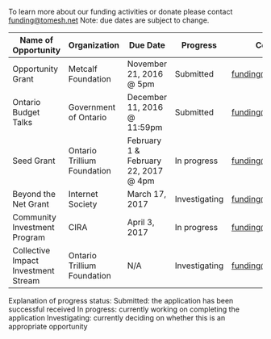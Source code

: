 To learn more about our funding activities or donate please contact funding@tomesh.net
Note: due dates are subject to change.

| Name of Opportunity | Organization | Due Date | Progress | Contact|
|---------------------|--------------|----------|----------|--------|
| Opportunity Grant| Metcalf Foundation| November 21, 2016 @ 5pm| Submitted| funding@tomesh.net|
| Ontario Budget Talks | Government of Ontario | December 11, 2016 @ 11:59pm| Submitted| funding@tomesh.net|
| Seed Grant| Ontario Trillium Foundation| February 1 & February 22, 2017 @ 4pm| In progress| funding@tomesh.net|
| Beyond the Net Grant| Internet Society| March 17, 2017| Investigating| funding@tomesh.net|
| Community Investment Program| CIRA| April 3, 2017| In progress| funding@tomesh.net|
| Collective Impact Investment Stream| Ontario Trillium Foundation| N/A| Investigating| funding@tomesh.net|


Explanation of progress status:
Submitted: the application has been successful received
In progress: currently working on completing the application
Investigating: currently deciding on whether this is an appropriate opportunity
